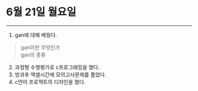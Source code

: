 # 6월 21일 월요일
---
1. gan에 대해 배웠다.
> gan이란 무엇인가   
> gan의 종류   
2. 과정형 수행평가로 c프로그래밍을 했다.
3. 방과후 엑셀시간에 모의고사문제를 풀었다.
4. c언어 프로젝트의 디자인을 했다.